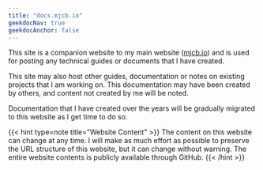 ```yaml
---
title: "docs.mjcb.io"
geekdocNav: true
geekdocAnchor: false
---
```


This site is a companion website to my main website ([mjcb.io](https://mjcb.io/)) and is used for posting any technical guides or documents that I have created.

This site may also host other guides, documentation or notes on existing projects that I am working on. This documentation may have been created by others, and content not created by me will be noted.

Documentation that I have created over the years will be gradually migrated to this website as I get time to do so.

{{< hint type=note title="Website Content" >}}
The content on this website can change at any time. I will make as much effort as possible to preserve the URL structure of this website, but it can change without warning. The entire website contents is publicly available through GitHub.
{{< /hint >}}

